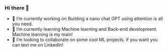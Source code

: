 ### Hi there 👋



- 🔭 I’m currently working on Building a nano chat GPT using attention is all you need.
- 🌱 I’m currently learning Machine learning and Back-end development. Machine learning is my main!
- 👯 I’m looking to collaborate on some cool ML projects. if you want you can text me on LinkedIn!
